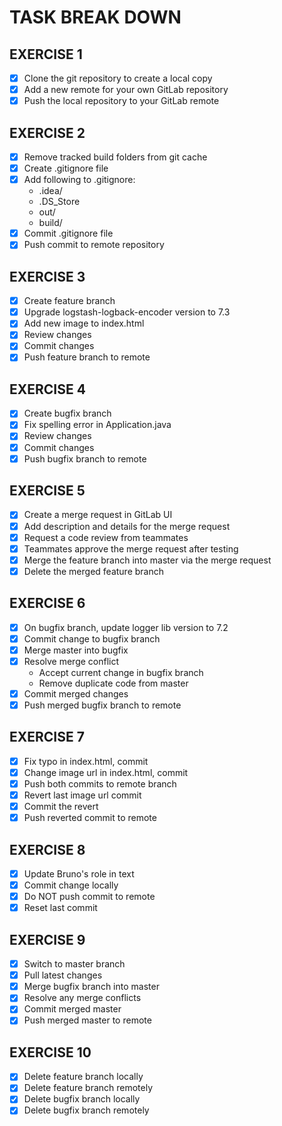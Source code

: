 # TASK BREAK DOWN

## EXERCISE 1

- [x] Clone the git repository to create a local copy
- [x] Add a new remote for your own GitLab repository
- [x] Push the local repository to your GitLab remote

## EXERCISE 2

- [x] Remove tracked build folders from git cache
- [x] Create .gitignore file
- [x] Add following to .gitignore:
  - .idea/
  - .DS_Store
  - out/
  - build/
- [x] Commit .gitignore file
- [x] Push commit to remote repository

## EXERCISE 3

- [x] Create feature branch
- [x] Upgrade logstash-logback-encoder version to 7.3
- [x] Add new image to index.html
- [x] Review changes
- [x] Commit changes
- [x] Push feature branch to remote

## EXERCISE 4

- [x] Create bugfix branch
- [x] Fix spelling error in Application.java
- [x] Review changes
- [x] Commit changes
- [x] Push bugfix branch to remote

## EXERCISE 5

- [x] Create a merge request in GitLab UI
- [x] Add description and details for the merge request
- [x] Request a code review from teammates
- [x] Teammates approve the merge request after testing
- [x] Merge the feature branch into master via the merge request
- [x] Delete the merged feature branch

## EXERCISE 6

- [x] On bugfix branch, update logger lib version to 7.2
- [x] Commit change to bugfix branch
- [x] Merge master into bugfix
- [x] Resolve merge conflict
  - Accept current change in bugfix branch
  - Remove duplicate code from master
- [x] Commit merged changes
- [x] Push merged bugfix branch to remote

## EXERCISE 7

- [x] Fix typo in index.html, commit
- [x] Change image url in index.html, commit
- [x] Push both commits to remote branch
- [x] Revert last image url commit
- [x] Commit the revert
- [x] Push reverted commit to remote

## EXERCISE 8

- [x] Update Bruno's role in text
- [x] Commit change locally
- [x] Do NOT push commit to remote
- [x] Reset last commit

## EXERCISE 9

- [x] Switch to master branch
- [x] Pull latest changes
- [x] Merge bugfix branch into master
- [x] Resolve any merge conflicts
- [x] Commit merged master
- [x] Push merged master to remote

## EXERCISE 10

- [x] Delete feature branch locally
- [x] Delete feature branch remotely
- [x] Delete bugfix branch locally
- [x] Delete bugfix branch remotely
